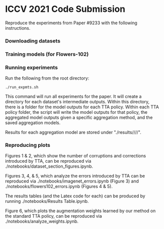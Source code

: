 # ICCV 2021 Code Submission

Reproduce the experiments from Paper #9233 with the following instructions. 

### Downloading datasets

### Training models (for Flowers-102)

### Running experiments

Run the following from the root directory: 

```./run_expmts.sh```

This command will run all experiments for the paper. It will create a directory for each dataset's intermediate outputs. Within this directory, there is a folder for the model outputs for each TTA policy. Within each TTA policy folder, the script will write the model outputs for that policy, the aggregated model outputs given a specific aggregation method, and the saved aggregation models. 

Results for each aggregation model are stored under "./results/<dataset-name>/<tta-policy>/<dataset-split>/<aggregation-model-name>".


### Reproducing plots

Figures 1 & 2, which show the number of corruptions and corrections introduced by TTA, can be reproduced via ./notebooks/dataset_section_figures.ipynb.

Figures 3, 4, & 5, which analyze the errors introduced by TTA can be reproduced via ./notebooks/imagenet_errors.ipynb (Figure 3) and ./notebooks/flowers102_errors.ipynb (Figures 4 & 5).

The results tables (and the Latex code for each) can be produced by running ./notebooks/Results Table.ipynb.

Figure 6, which plots the augmentation weights learned by our method on the standard TTA policy, can be reproduced via ./notebooks/analyze_weights.ipynb.

